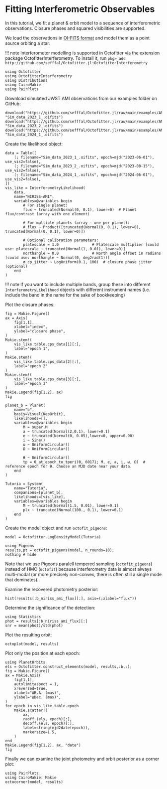 # Fitting Interferometric Observables

In this tutorial, we fit a planet & orbit model to a sequence of interferometric observations.
Closure phases and squared visibilities are supported.

We load the observations in [OI-FITS format](https://github.com/emmt/OIFITS.jl) and model them as a point source orbiting a star.


!!! note
    Interferometer modelling is supported in Octofitter via the extension package OctofitterInterferometry. To install it, run 
    `pkg> add http://github.com/sefffal/Octofitter.jl:OctofitterInterferometry`


```@example 1
using Octofitter
using OctofitterInterferometry
using Distributions
using CairoMakie
using PairPlots
```

Download simulated JWST AMI observations from our examples folder on GitHub:
```@example 1
download("https://github.com/sefffal/Octofitter.jl/raw/main/examples/AMI_data/Sim_data_2023_1_.oifits", "Sim_data_2023_1_.oifits")
download("https://github.com/sefffal/Octofitter.jl/raw/main/examples/AMI_data/Sim_data_2023_2_.oifits", "Sim_data_2023_2_.oifits")
download("https://github.com/sefffal/Octofitter.jl/raw/main/examples/AMI_data/Sim_data_2024_1_.oifits", "Sim_data_2024_1_.oifits")
```

Create the likelihood object:
```@example 1
data = Table([
    (; filename="Sim_data_2023_1_.oifits", epoch=mjd("2023-06-01"), use_vis2=false),
    (; filename="Sim_data_2023_2_.oifits", epoch=mjd("2023-08-15"), use_vis2=false),
    (; filename="Sim_data_2024_1_.oifits", epoch=mjd("2024-06-01"), use_vis2=false),
])
vis_like = InterferometryLikelihood(
    data,
    name="NIRISS-AMI",
    variables=@variables begin
        # For single planet:
        flux ~ truncated(Normal(0, 0.1), lower=0)  # Planet flux/contrast (array with one element)
        
        # For multiple planets (array - one per planet):
        # flux ~ Product([truncated(Normal(0, 0.1), lower=0), truncated(Normal(0, 0.1), lower=0)])
        
        # Optional calibration parameters:
        platescale = 1.0               # Platescale multiplier [could use: platescale ~ truncated(Normal(1, 0.01), lower=0)]
        northangle = 0.0               # North angle offset in radians [could use: northangle ~ Normal(0, deg2rad(1))]
        σ_cp_jitter ~ LogUniform(0.1, 100)  # closure phase jitter (optional)
    end
)
```

!!! note
    If you want to include multiple bands, group these into different `InterferometryLikelihood` objects
    with different instrument names (i.e. include the band in the name for the sake of bookkeeping)


Plot the closure phases:
```@example 1
fig = Makie.Figure()
ax = Axis(
    fig[1,1],
    xlabel="index",
    ylabel="closure phase",
)
Makie.stem!(
    vis_like.table.cps_data[1][:],
    label="epoch 1",
)
Makie.stem!(
    vis_like.table.cps_data[2][:],
    label="epoch 2"
)
Makie.stem!(
    vis_like.table.cps_data[3][:],
    label="epoch 3"
)
Makie.Legend(fig[1,2], ax)
fig
```

```@example 1
planet_b = Planet(
    name="b",
    basis=Visual{KepOrbit},
    likelihoods=[],
    variables=@variables begin
        M = super.M
        a ~ truncated(Normal(2,0.1), lower=0.1)
        e ~ truncated(Normal(0, 0.05),lower=0, upper=0.90)
        i ~ Sine()
        ω ~ UniformCircular()
        Ω ~ UniformCircular()

        θ ~ UniformCircular()
        tp = θ_at_epoch_to_tperi(θ, 60171; M, e, a, i, ω, Ω)  # reference epoch for θ. Choose an MJD date near your data.
    end
)

Tutoria = System(
    name="Tutoria",
    companions=[planet_b],
    likelihoods=[vis_like],
    variables=@variables begin
        M ~ truncated(Normal(1.5, 0.01), lower=0.1)
        plx ~ truncated(Normal(100., 0.1), lower=0.1)
    end
)
```

Create the model object and run `octofit_pigeons`:
```@example 1
model = Octofitter.LogDensityModel(Tutoria)

using Pigeons
results,pt = octofit_pigeons(model, n_rounds=10);
nothing # hide
```

Note that we use Pigeons paralell tempered sampling (`octofit_pigeons`) instead of HMC (`octofit`) because interferometry data is almost always multi-modal (or more precisely non-convex, there is often still a single mode that dominates).


Examine the recovered photometry posterior:
```@example 1
hist(results[:b_niriss_ami_flux][:], axis=(;xlabel="flux"))
```

Determine the significance of the detection:
```@example 1
using Statistics
phot = results[:b_niriss_ami_flux][:]
snr = mean(phot)/std(phot)
```

Plot the resulting orbit:
```@example 1
octoplot(model, results)
```


Plot only the position at each epoch:
```@example 1
using PlanetOrbits
els = Octofitter.construct_elements(model, results,:b,:);
fig = Makie.Figure()
ax = Makie.Axis(
    fig[1,1],
    autolimitaspect = 1,
    xreversed=true,
    xlabel="ΔR.A. (mas)",
    ylabel="ΔDec. (mas)",
)
for epoch in vis_like.table.epoch
    Makie.scatter!(
        ax,
        raoff.(els, epoch)[:],
        decoff.(els, epoch)[:],
        label=string(mjd2date(epoch)),
        markersize=1.5,
    )
end
Makie.Legend(fig[1,2], ax, "date")
fig
```


Finally we can examine the joint photometry and orbit posterior as a corner plot:
```@example 1
using PairPlots
using CairoMakie: Makie
octocorner(model, results)
```